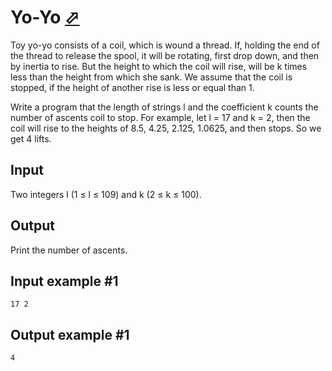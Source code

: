 # Yo-Yo [⬀](https://www.e-olymp.com/en/contests/9680/problems/85014)
Toy yo-yo consists of a coil, which is wound a thread. If, holding the end of the thread to release the spool, it will be rotating, first drop down, and then by inertia to rise. But the height to which the coil will rise, will be k times less than the height from which she sank. We assume that the coil is stopped, if the height of another rise is less or equal than 1.

Write a program that the length of strings l and the coefficient k counts the number of ascents coil to stop. For example, let l = 17 and k = 2, then the coil will rise to the heights of 8.5, 4.25, 2.125, 1.0625, and then stops. So we get 4 lifts.

## Input

Two integers l (1 ≤ l ≤ 109) and k (2 ≤ k ≤ 100).

## Output
Print the number of ascents.

## Input example #1
```
17 2
```

## Output example #1
```
4
```